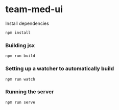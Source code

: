 # team-med-ui

Install dependencies
```
npm install
```

### Building jsx
```
npm run build
```

### Setting up a watcher to automatically build
```
npm run watch
```

### Running the server
```
npm run serve
```
